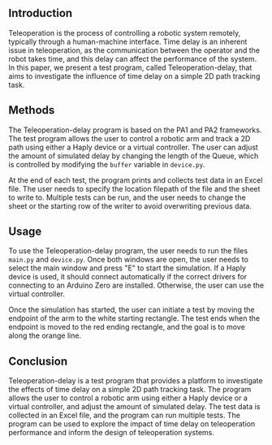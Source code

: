 ## Introduction

Teleoperation is the process of controlling a robotic system remotely, typically through a human-machine interface. Time delay is an inherent issue in teleoperation, as the communication between the operator and the robot takes time, and this delay can affect the performance of the system. In this paper, we present a test program, called Teleoperation-delay, that aims to investigate the influence of time delay on a simple 2D path tracking task.

## Methods

The Teleoperation-delay program is based on the PA1 and PA2 frameworks. The test program allows the user to control a robotic arm and track a 2D path using either a Haply device or a virtual controller. The user can adjust the amount of simulated delay by changing the length of the Queue, which is controlled by modifying the `buffer` variable in `device.py`.

At the end of each test, the program prints and collects test data in an Excel file. The user needs to specify the location filepath of the file and the sheet to write to. Multiple tests can be run, and the user needs to change the sheet or the starting row of the writer to avoid overwriting previous data.

## Usage

To use the Teleoperation-delay program, the user needs to run the files `main.py` and `device.py`. Once both windows are open, the user needs to select the main window and press "E" to start the simulation. If a Haply device is used, it should connect automatically if the correct drivers for connecting to an Arduino Zero are installed. Otherwise, the user can use the virtual controller.

Once the simulation has started, the user can initiate a test by moving the endpoint of the arm to the white starting rectangle. The test ends when the endpoint is moved to the red ending rectangle, and the goal is to move along the orange line.

## Conclusion

Teleoperation-delay is a test program that provides a platform to investigate the effects of time delay on a simple 2D path tracking task. The program allows the user to control a robotic arm using either a Haply device or a virtual controller, and adjust the amount of simulated delay. The test data is collected in an Excel file, and the program can run multiple tests. The program can be used to explore the impact of time delay on teleoperation performance and inform the design of teleoperation systems.

